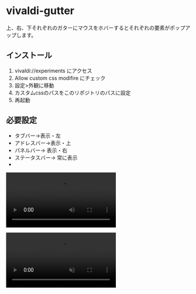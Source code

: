 # vivaldi-gutter
上、右、下それぞれのガターにマウスをホバーするとそれぞれの要素がポップアップします。
## インストール
1. vivaldi://experiments にアクセス
2. Allow custom css modifire にチェック
3. 設定>外観に移動
4. カスタムcssのパスをこのリポジトリのパスに設定
5. 再起動
## 必要設定
- タブバー->表示・左
- アドレスバー->表示・上
- パネルバー-> 表示・右
- ステータスバー→ 常に表示
- 
![video](https://github.com/quartz1216/vivaldi-gutter/raw/refs/heads/main/video.mp4)
<div><video controls src="https://github.com/quartz1216/vivaldi-gutter/blob/main/video.mp4" muted="false"></video></div>
